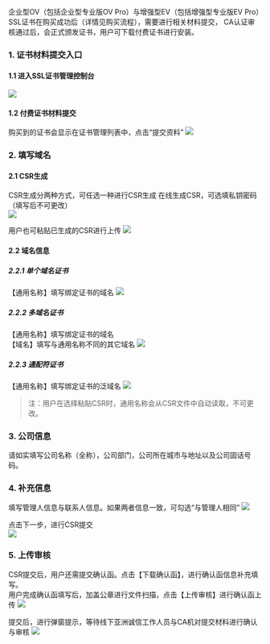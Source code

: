 企业型OV（包括企业型专业版OV Pro）与增强型EV（包括增强型专业版EV Pro）SSL证书在购买成功后（详情见购买流程），需要进行相关材料提交，
CA认证审核通过后，会正式颁发证书，用户可下载付费证书进行安装。

### 1. 证书材料提交入口

#### 1.1 进入SSL证书管理控制台
![](http://imgcache.tcecqpoc.fsphere.cn/image/mc.qcloudimg.com/static/img/cc02150cffb5b1cf56860e0f62a8926e/image.png)

#### 1.2 付费证书材料提交
购买到的证书会显示在证书管理列表中，点击“提交资料”
![](http://imgcache.tcecqpoc.fsphere.cn/image/mc.qcloudimg.com/static/img/fc5f7d29404a706b050716b182d9fde4/image.png)

### 2. 填写域名

#### 2.1 CSR生成
CSR生成分两种方式，可任选一种进行CSR生成   在线生成CSR，可选填私钥密码（填写后不可更改）   
![](http://imgcache.tcecqpoc.fsphere.cn/image/mc.qcloudimg.com/static/img/643f2295b86f75bb18bd067bb8b56a8d/image.png)

用户也可粘贴已生成的CSR进行上传
![](http://imgcache.tcecqpoc.fsphere.cn/image/mc.qcloudimg.com/static/img/a06c3db5e3636805d7d282f647347b9e/image.png)

#### 2.2 域名信息
##### 2.2.1	单个域名证书
【通用名称】填写绑定证书的域名
![](http://imgcache.tcecqpoc.fsphere.cn/image/mc.qcloudimg.com/static/img/20dc6aa55cb7bc2c7e925f79f82e7036/image.png)

##### 2.2.2 多域名证书
【通用名称】填写绑定证书的域名   
【域名】填写与通用名称不同的其它域名
![](http://imgcache.tcecqpoc.fsphere.cn/image/mc.qcloudimg.com/static/img/9c82c45ecd4e0822a0bada2178c585a9/image.png)

##### 2.2.3 通配符证书
【通用名称】填写绑定证书的泛域名
![](http://imgcache.tcecqpoc.fsphere.cn/image/mc.qcloudimg.com/static/img/c68baca733d5c2edf5f64b153f217252/image.png)

> 注：用户在选择粘贴CSR时，通用名称会从CSR文件中自动读取，不可更改。

### 3. 公司信息

请如实填写公司名称（全称），公司部门，公司所在城市与地址以及公司固话号码。

### 4. 补充信息

填写管理人信息与联系人信息。如果两者信息一致，可勾选“与管理人相同”
![](http://imgcache.tcecqpoc.fsphere.cn/image/mc.qcloudimg.com/static/img/d71c3c62e79d8bddd4f5ca935546bae1/image.png)

点击下一步，进行CSR提交   
![](http://imgcache.tcecqpoc.fsphere.cn/image/mc.qcloudimg.com/static/img/6f6388814fc389df39659f7f1b0c9da1/image.png)

### 5. 上传审核
CSR提交后，用户还需提交确认函。点击【下载确认函】，进行确认函信息补充填写。   
用户完成确认函填写后，加盖公章进行文件扫描，点击【上传审核】进行确认函上传
![](http://imgcache.tcecqpoc.fsphere.cn/image/mc.qcloudimg.com/static/img/7c00a8b91c5b38f8eb4697940ff8b1b4/image.png)

提交后，进行弹窗提示，等待线下亚洲诚信工作人员与CA机对提交材料进行确认与审核
![](http://imgcache.tcecqpoc.fsphere.cn/image/mc.qcloudimg.com/static/img/fec0289a468d6af05f5fa6caa93ee819/image.png)
